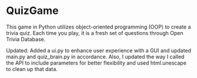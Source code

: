 # QuizGame
This game in Python utilizes object-oriented programming (OOP) to create a trivia quiz. Each time you play, it is a fresh set of questions through Open Trivia Database. 


Updated: Added a ui.py to enhance user experience with a GUI and updated main.py and quiz_brain.py in accordance. Also, I updated the way I called the API to include parameters for better flexibility and used html.unescape to clean up that data.

